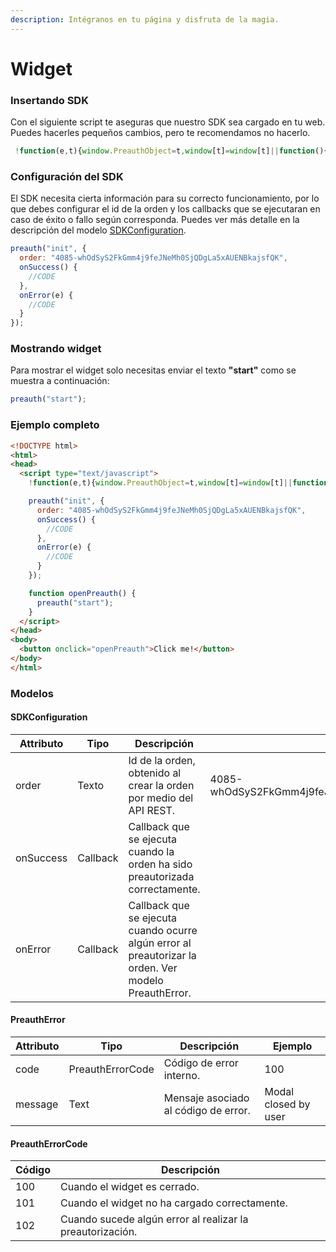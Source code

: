 ```yaml
---
description: Intégranos en tu página y disfruta de la magia.
---
```


# Widget

### Insertando SDK

Con el siguiente script te aseguras que nuestro SDK sea cargado en tu web. Puedes hacerles pequeños cambios, pero te recomendamos no hacerlo.

```javascript
 !function(e,t){window.PreauthObject=t,window[t]=window[t]||function(){(window[t].q=window[t].q||[]).push(arguments)};const n="script",o=document.createElement(n),c=document.getElementsByTagName(n)[0];o.async=1,o.src=e,c.parentNode.insertBefore(o,c)}("https://cdn.preauth.io/preauth.js","preauth");
```

### Configuración del SDK

El SDK necesita cierta información para su correcto funcionamiento, por lo que debes configurar el id de la orden y los callbacks que se ejecutaran en caso de éxito o fallo según corresponda. Puedes ver más detalle en la descripción del modelo [SDKConfiguration](widget.md#modelos).

```javascript
preauth("init", {
  order: "4085-whOdSyS2FkGmm4j9feJNeMh0SjQDgLa5xAUENBkajsfQK",
  onSuccess() {
    //CODE  
  },  
  onError(e) {
    //CODE
  }
});
```

### Mostrando widget

Para mostrar el widget solo necesitas enviar el texto **"start"** como se muestra a continuación:

```javascript
preauth("start");
```

### Ejemplo completo

```html
<!DOCTYPE html>
<html>
<head>
  <script type="text/javascript">
    !function(e,t){window.PreauthObject=t,window[t]=window[t]||function(){(window[t].q=window[t].q||[]).push(arguments)};const n="script",o=document.createElement(n),c=document.getElementsByTagName(n)[0];o.async=1,o.src=e,c.parentNode.insertBefore(o,c)}("https://cdn.preauth.io/preauth.js","preauth");

    preauth("init", {
      order: "4085-whOdSyS2FkGmm4j9feJNeMh0SjQDgLa5xAUENBkajsfQK",
      onSuccess() {
        //CODE  
      },  
      onError(e) {
        //CODE
      }
    });

    function openPreauth() {
      preauth("start");
    }
  </script>
</head>
<body>
  <button onclick="openPreauth">Click me!</button>
</body>
</html>
```

### Modelos

#### SDKConfiguration

| Attributo | Tipo     | Descripción                                                                                          | Ejemplo                                            |
| --------- | -------- | ---------------------------------------------------------------------------------------------------- | -------------------------------------------------- |
| order     | Texto    | Id de la orden, obtenido al crear la orden por medio del API REST.                                   | 4085-whOdSyS2FkGmm4j9feJNeMh0SjQDgLa5xAUENBkajsfQK |
| onSuccess | Callback | Callback que se ejecuta cuando la orden ha sido preautorizada correctamente.                         |                                                    |
| onError   | Callback | Callback que se ejecuta cuando ocurre algún error al preautorizar la orden. Ver modelo PreauthError. |                                                    |

#### PreauthError

| Attributo | Tipo             | Descripción                          | Ejemplo              |
| --------- | ---------------- | ------------------------------------ | -------------------- |
| code      | PreauthErrorCode | Código de error interno.             | 100                  |
| message   | Text             | Mensaje asociado al código de error. | Modal closed by user |

#### PreauthErrorCode

| Código | Descripción                                               |
| ------ | --------------------------------------------------------- |
| 100    | Cuando el widget es cerrado.                              |
| 101    | Cuando el widget no ha cargado correctamente.             |
| 102    | Cuando sucede algún error al realizar la preautorización. |
